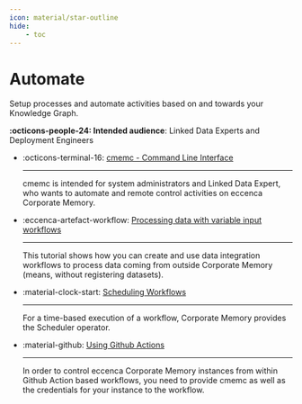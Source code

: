 ```yaml
---
icon: material/star-outline
hide:
    - toc
---
```

# Automate

Setup processes and automate activities based on and towards your Knowledge Graph.

**:octicons-people-24: Intended audience**: Linked Data Experts and Deployment Engineers

<div class="grid cards" markdown>

-   :octicons-terminal-16: [cmemc - Command Line Interface](cmemc-command-line-interface)

    ---

    cmemc is intended for system administrators and Linked Data Expert, who wants to automate and remote control activities on eccenca Corporate Memory.

-   :eccenca-artefact-workflow: [Processing data with variable input workflows](processing-data-with-variable-input-workflows)

    ---

    This tutorial shows how you can create and use data integration workflows to process data coming from outside Corporate Memory (means, without registering datasets).

-   :material-clock-start: [Scheduling Workflows](scheduling-workflows)

    ---

    For a time-based execution of a workflow, Corporate Memory provides the Scheduler operator.

-   :material-github: [Using Github Actions](using-github-actions)

    ---

    In order to control eccenca Corporate Memory instances from within Github Action based workflows, you need to provide cmemc as well as the credentials for your instance to the workflow.

</div>


